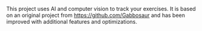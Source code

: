 This project uses AI and computer vision to track your exercises. It is based on an original project from https://github.com/Gabbosaur and has been improved with additional features and optimizations.
